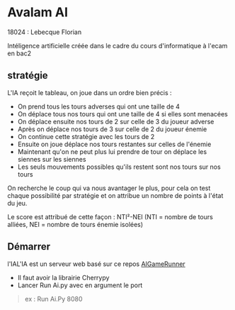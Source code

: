 # Avalam AI

18024 : Lebecque Florian

Intéligence artificielle créée dans le cadre du cours d'informatique à l'ecam en bac2 

## stratégie

L'IA reçoit le tableau, on joue dans un ordre bien précis :

- On prend tous les tours adverses qui ont une taille de 4
- On déplace tous nos tours qui ont une taille de 4 si elles sont menacées
- On déplace ensuite nos tours de 2 sur celle de 3 du joueur adverse
- Après on déplace nos tours de 3 sur celle de 2 du joueur énemie
- On continue cette stratégie avec les tours de 2
- Ensuite on joue déplace nos tours restantes sur celles de l'énemie
- Maintenant qu'on ne peut plus lui prendre de tour on déplace les siennes sur les siennes
- Les seuls mouvements possibles qu'ils restent sont nos tours sur nos tours

On recherche le coup qui va nous avantager le plus, pour cela on test chaque possibilité par stratégie et on attribue un nombre de points à l'état du jeu.

Le score est attribué de cette façon : NTI²-NEI 
(NTI = nombre de tours alliées, NEI = nombre de tours énemie isolées) 

## Démarrer

l'IAL'IA est un serveur web basé sur ce repos [AIGameRunner](https://github.com/ECAM-Brussels/AIGameRunner)

- Il faut avoir la librairie Cherrypy
- Lancer Run Ai.py avec en argument le port 

> ex : Run Ai.Py 8080